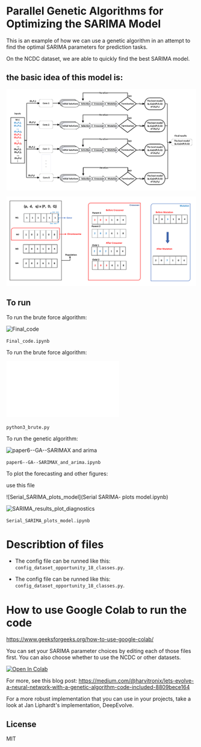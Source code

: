 # Parallel Genetic Algorithms for Optimizing the SARIMA Model

This is an example of how we can use a genetic algorithm in an attempt to find the optimal SARIMA parameters for prediction tasks. 

On the NCDC dataset, we are able to quickly find the best SARIMA model. 

## the basic idea of this model is:

![GA_ARIMA_Parallel2](GA_ARIMA_Parallel2.png)

![GA_ARIMA_Parallel3](GA_ARIMA_Parallel3.png)


## To run

To run the brute force algorithm:

![Final_code](Final_code.ipynb)

```Final_code.ipynb```

To run the brute force algorithm:

![python3 brute](python3_brute.py)

```python3_brute.py```

To run the genetic algorithm:

![paper6--GA--SARIMAX and arima](paper6--GA--SARIMAX_and_arima.ipynb)

```paper6--GA--SARIMAX_and_arima.ipynb```

 To plot the forecasting and other figures:
 
 use this file
 
  ![Serial_SARIMA_plots_model](Serial SARIMA- plots model.ipynb)
  
 ![SARIMA_results_plot_diagnostics](SARIMA_results_plot_diagnostics.png)
 
 
```Serial_SARIMA_plots_model.ipynb```


# Describtion of files
- The config file can be runned like this: `config_dataset_opportunity_18_classes.py`.

- The config file can be runned like this: `config_dataset_opportunity_18_classes.py`.

# How to use Google Colab to run the code

https://www.geeksforgeeks.org/how-to-use-google-colab/

You can set your SARIMA parameter choices by editing each of those files first. You can also choose whether to use the NCDC or other datasets. 

[![Open In Colab](https://colab.research.google.com/assets/colab-badge.svg)](https://github.com/ibrahim85/Genetic-Alg-and-SARIMA/blob/master/Genetic%20Alg%20and%20SARIMA/Serial%20SARIMA-%20plots%20model.ipynb)

For more, see this blog post: https://medium.com/@harvitronix/lets-evolve-a-neural-network-with-a-genetic-algorithm-code-included-8809bece164

For a more robust implementation that you can use in your projects, take a look at Jan Liphardt's implementation, DeepEvolve.

## License

MIT



